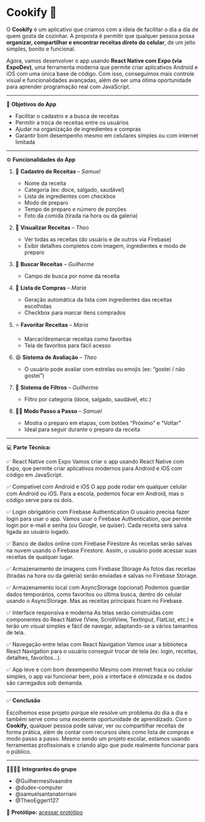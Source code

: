 # Cookify 🍴

O **Cookify** é um aplicativo que criamos com a ideia de facilitar o dia a dia de quem gosta de cozinhar. A proposta é permitir que qualquer pessoa possa **organizar, compartilhar e encontrar receitas direto do celular**, de um jeito simples, bonito e funcional.

Agora, vamos desenvolver o app usando **React Native com Expo (via ExpoDev)**, uma ferramenta moderna que permite criar aplicativos Android e iOS com uma única base de código. Com isso, conseguimos mais controle visual e funcionalidades avançadas, além de ser uma ótima oportunidade para aprender programação real com JavaScript.

---

🎯 **Objetivos do App**

* Facilitar o cadastro e a busca de receitas
* Permitir a troca de receitas entre os usuários
* Ajudar na organização de ingredientes e compras
* Garantir bom desempenho mesmo em celulares simples ou com internet limitada

---

⚙️ **Funcionalidades do App**

1. 📝 **Cadastro de Receitas** – *Samuel*

   * Nome da receita
   * Categoria (ex: doce, salgado, saudável)
   * Lista de ingredientes com checkbox
   * Modo de preparo
   * Tempo de preparo e número de porções
   * Foto da comida (tirada na hora ou da galeria)

2. 👀 **Visualizar Receitas** – *Theo*

   * Ver todas as receitas (do usuário e de outros via Firebase)
   * Exibir detalhes completos com imagem, ingredientes e modo de preparo

3. 🔎 **Buscar Receitas** – *Guilherme*

   * Campo de busca por nome da receita

4. 🛒 **Lista de Compras** – *Maria*

   * Geração automática da lista com ingredientes das receitas escolhidas
   * Checkbox para marcar itens comprados

5. ⭐ **Favoritar Receitas** – *Maria*

   * Marcar/desmarcar receitas como favoritas
   * Tela de favoritos para fácil acesso

6. 😄 **Sistema de Avaliação** – *Theo*

   * O usuário pode avaliar com estrelas ou emojis (ex: “gostei / não gostei”)

7. 🧁 **Sistema de Filtros** – *Guilherme*

   * Filtro por categoria (doce, salgado, saudável, etc.)

8. 👨‍🍳 **Modo Passo a Passo** – *Samuel*

   * Mostra o preparo em etapas, com botões “Próximo” e “Voltar”
   * Ideal para seguir durante o preparo da receita

---


💻 **Parte Técnica:**

✅ React Native com Expo
Vamos criar o app usando React Native com Expo, que permite criar aplicativos modernos para Android e iOS com código em JavaScript.

✅ Compatível com Android e iOS
O app pode rodar em qualquer celular com Android ou iOS. Para a escola, podemos focar em Android, mas o código serve para os dois.

✅ Login obrigatório com Firebase Authentication
O usuário precisa fazer login para usar o app. Vamos usar o Firebase Authentication, que permite login por e-mail e senha (ou Google, se quiser).
Cada receita será salva ligada ao usuário logado.

✅ Banco de dados online com Firebase Firestore
As receitas serão salvas na nuvem usando o Firebase Firestore. Assim, o usuário pode acessar suas receitas de qualquer lugar.

✅ Armazenamento de imagens com Firebase Storage
As fotos das receitas (tiradas na hora ou da galeria) serão enviadas e salvas no Firebase Storage.

✅ Armazenamento local com AsyncStorage (opcional)
Podemos guardar dados temporários, como favoritos ou última busca, dentro do celular usando o AsyncStorage. Mas as receitas principais ficam no Firebase.

✅ Interface responsiva e moderna
As telas serão construídas com componentes do React Native (View, ScrollView, TextInput, FlatList, etc.) e terão um visual simples e fácil de navegar, adaptando-se a vários tamanhos de tela.

✅ Navegação entre telas com React Navigation
Vamos usar a biblioteca React Navigation para o usuário conseguir trocar de tela (ex: login, receitas, detalhes, favoritos...).

✅ App leve e com bom desempenho
Mesmo com internet fraca ou celular simples, o app vai funcionar bem, pois a interface é otimizada e os dados são carregados sob demanda.

---

✅ **Conclusão**

Escolhemos esse projeto porque ele resolve um problema do dia a dia e também serve como uma excelente oportunidade de aprendizado. Com o **Cookify**, qualquer pessoa pode salvar, ver ou compartilhar receitas de forma prática, além de contar com recursos úteis como lista de compras e modo passo a passo. Mesmo sendo um projeto escolar, estamos usando ferramentas profissionais e criando algo que pode realmente funcionar para o público.

---

👨‍👩‍👧‍👦 **Integrantes do grupo**

* @Guilhermesilvaandre
* @dudex-computer
* @samuelsantanatorriani
* @TheoEggert127

📱 **Protótipo:**
[acessar protótipo](https://marvelapp.com/prototype/11b8944e)
